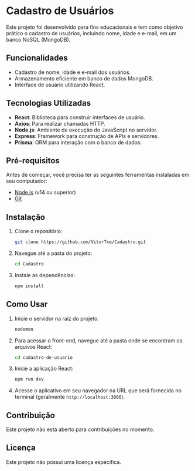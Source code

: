 # Cadastro de Usuários

Este projeto foi desenvolvido para fins educacionais e tem como objetivo prático o cadastro de usuários, incluindo nome, idade e e-mail, em um banco NoSQL (MongoDB).

## Funcionalidades

- Cadastro de nome, idade e e-mail dos usuários.
- Armazenamento eficiente em banco de dados MongoDB.
- Interface de usuário utilizando React.

## Tecnologias Utilizadas

- **React**: Biblioteca para construir interfaces de usuário.
- **Axios**: Para realizar chamadas HTTP.
- **Node.js**: Ambiente de execução do JavaScript no servidor.
- **Express**: Framework para construção de APIs e servidores.
- **Prisma**: ORM para interação com o banco de dados.

## Pré-requisitos

Antes de começar, você precisa ter as seguintes ferramentas instaladas em seu computador:

- [Node.js](https://nodejs.org/) (v14 ou superior)
- [Git](https://git-scm.com/)

## Instalação

1. Clone o repositório:
    ```bash
    git clone https://github.com/VitorTxe/Cadastro.git
    ```
   
2. Navegue até a pasta do projeto:
    ```bash
    cd Cadastro
    ```

3. Instale as dependências:
    ```bash
    npm install
    ```

## Como Usar

1. Inicie o servidor na raiz do projeto:
    ```bash
    nodemon
    ```

2. Para acessar o front-end, navegue até a pasta onde se encontram os arquivos React:
    ```bash
    cd cadastro-de-usuario
    ```

3. Inicie a aplicação React:
    ```bash
    npm run dev
    ```

4. Acesse o aplicativo em seu navegador na URL que será fornecida no terminal (geralmente `http://localhost:3000`).

## Contribuição

Este projeto não está aberto para contribuições no momento.

## Licença

Este projeto não possui uma licença específica.
